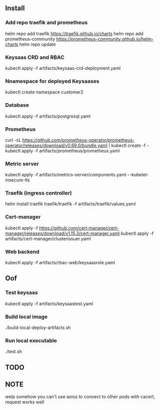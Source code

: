 ## Install
### Add repo traefik and prometheus
helm repo add traefik https://traefik.github.io/charts
helm repo add prometheus-community https://prometheus-community.github.io/helm-charts
helm repo update

### Keysaas CRD and RBAC
kubectl apply -f artifacts/keysaas-crd-deployment.yaml
### Nnamespace for deployed Keysaases
kubectl create namespace customer2
### Database
kubectl apply -f artifacts/postgresql.yaml
### Prometheus
curl -sL https://github.com/prometheus-operator/prometheus-operator/releases/download/v0.69.0/bundle.yaml | kubectl create -f -
kubectl apply -f artifacts/prometheus/prometheus.yaml
### Metric server
kubectl apply -f artifacts/metrics-server/components.yaml --kubelet-insecure-tls
### Traefik (ingress controller)
helm install traefik traefik/traefik -f artifacts/traefik/values.yaml
### Cert-manager
kubectl apply -f https://github.com/cert-manager/cert-manager/releases/download/v1.15.3/cert-manager.yaml
kubectl apply -f artifacts/cert-manager/clusterissuer.yaml
### Web backend
kubectl apply -f artifacts/rbac-web/keysaasrole.yaml

## Oof
### Test keysaas
kubectl apply -f artifacts/keysaastest.yaml
### Build local image
./build-local-deploy-artifacts.sh
### Run local executable
./test.sh

## TODO

## NOTE
welp somehow you can't use axios to connect to other pods with cacert, request works well